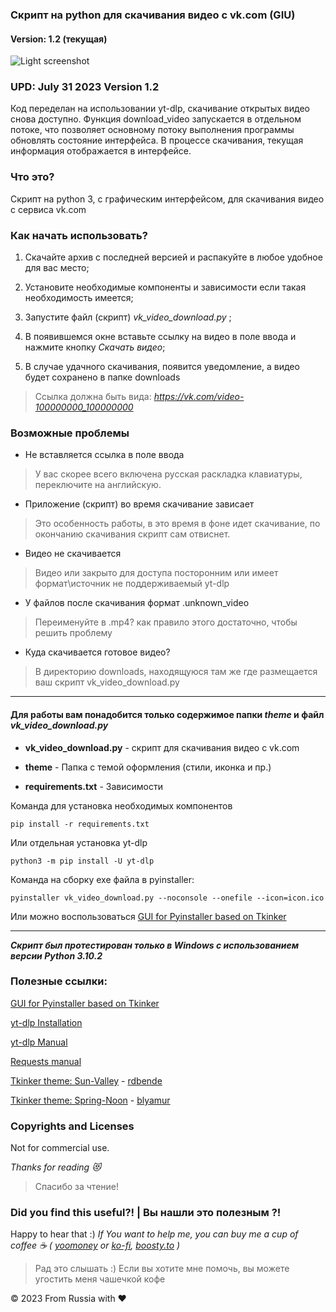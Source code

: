### Скрипт на python для скачивания видео с vk.com (GIU)
#### Version: 1.2 (текущая)

![Light screenshot](https://raw.githubusercontent.com/blyamur/VK-Video-Download/main/app_screen.jpg)


### UPD: Julу 31 2023 Version 1.2
Код переделан на использовании yt-dlp, скачивание открытых видео снова доступно. 
Функция download_video запускается в отдельном потоке, что позволяет основному потоку выполнения программы обновлять состояние интерфейса. В процессе скачивания, текущая информация отображается в интерфейсе.

### Что это?

Скрипт на python 3, с графическим интерфейсом, для скачивания видео с сервиса vk.com 


### Как начать использовать?

1. Скачайте архив с последней версией и распакуйте в любое удобное для вас место; 

2. Установите необходимые компоненты и зависимости если такая необходимость имеется;

3. Запустите файл (скрипт) *vk_video_download.py* ;

4. В появившемся окне вставьте ссылку на видео в поле ввода и нажмите кнопку *Скачать видео*;

5. В случае удачного скачивания, появится уведомление, а видео будет сохранено в папке downloads

> Ссылка должна быть вида: *https://vk.com/video-100000000_100000000* 



### Возможные проблемы

- Не вставляется ссылка в поле ввода
> У вас скорее всего включена русская раскладка клавиатуры, переключите на английскую.

- Приложение (скрипт) во время скачивание зависает
> Это особенность работы, в это время в фоне идет скачивание, по окончанию скачивания скрипт сам отвиснет.

- Видео не скачивается
> Видео или закрыто для доступа посторонним или имеет формат\источник не поддерживаемый yt-dlp

- У файлов после скачивания  формат .unknown_video
> Переименуйте в .mp4? как правило этого достаточно, чтобы решить проблему

- Куда скачивается готовое видео?
> В директорию downloads, находящуюся  там же где размещается ваш скрипт vk_video_download.py

---
#### Для работы вам понадобится только содержимое папки *theme* и файл *vk_video_download.py*

*  **vk_video_download.py** - скрипт для скачивания видео с vk.com 

*  **theme** - Папка с темой оформления (стили, иконка и пр.)

*  **requirements.txt** - Зависимости


Команда для установка необходимых компонентов

    pip install -r requirements.txt
    
Или отдельная установка yt-dlp

    python3 -m pip install -U yt-dlp
    
Команда на сборку exe файла в pyinstaller: 

    pyinstaller vk_video_download.py --noconsole --onefile --icon=icon.ico

Или можно воспользоваться [GUI for Pyinstaller based on Tkinker](https://github.com/blyamur/GUI-Pyinstaller-Pichuga)
    
---
***Скрипт был протестирован только в Windows с использованием версии Python 3.10.2***


### Полезные ссылки:

[GUI for Pyinstaller based on Tkinker](https://github.com/blyamur/GUI-Pyinstaller-Pichuga)

[yt-dlp Installation](https://github.com/yt-dlp/yt-dlp/wiki/Installation)

[yt-dlp Manual](https://github.com/yt-dlp/yt-dlp)

[Requests manual](https://github.com/psf/requests)

[Tkinker theme: Sun-Valley](https://github.com/rdbende/Sun-Valley-ttk-theme) - [rdbende](https://github.com/rdbende/)

[Tkinker theme: Spring-Noon](https://github.com/blyamur/Spring-Noon-ttk-theme) - [blyamur](https://github.com/blyamur/)

### Copyrights and Licenses
Not for commercial use.


*Thanks for reading :heart_eyes_cat:*
> Спасибо за чтение!


### Did you find this useful?! | Вы нашли это  полезным ?!

Happy to hear that :) *If You want to help me, you can buy me a cup of coffee :coffee: ( [yoomoney](https://yoomoney.ru/to/41001158104834) or [ko-fi](https://ko-fi.com/W7W460SQ3), [boosty.to](https://boosty.to/monseg) )*  

> Рад это слышать :) Если вы хотите мне помочь, вы можете угостить меня чашечкой кофе 
  
© 2023 From Russia with ❤ 
